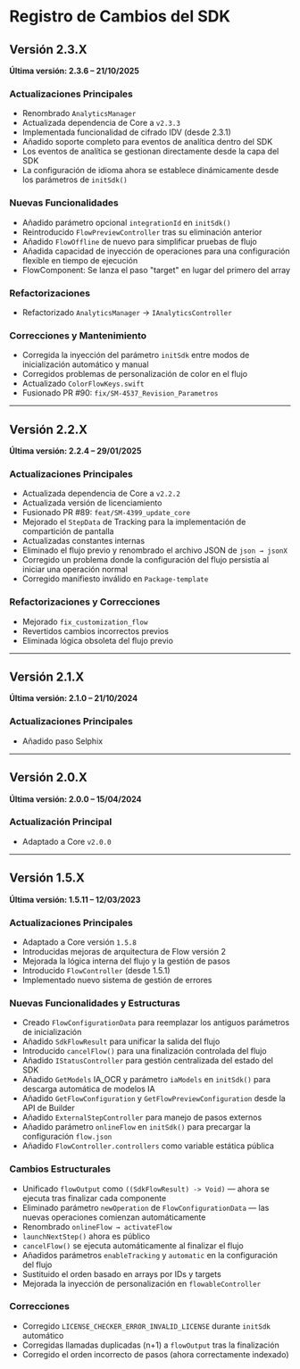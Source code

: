 # Registro de Cambios del SDK

## Versión 2.3.X  
**Última versión: 2.3.6 – 21/10/2025**

### Actualizaciones Principales
- Renombrado `AnalyticsManager`
- Actualizada dependencia de Core a `v2.3.3`
- Implementada funcionalidad de cifrado IDV (desde 2.3.1)
- Añadido soporte completo para eventos de analítica dentro del SDK
- Los eventos de analítica se gestionan directamente desde la capa del SDK
- La configuración de idioma ahora se establece dinámicamente desde los parámetros de `initSdk()`

### Nuevas Funcionalidades
- Añadido parámetro opcional `integrationId` en `initSdk()`
- Reintroducido `FlowPreviewController` tras su eliminación anterior
- Añadido `FlowOffline` de nuevo para simplificar pruebas de flujo
- Añadida capacidad de inyección de operaciones para una configuración flexible en tiempo de ejecución
- FlowComponent: Se lanza el paso "target" en lugar del primero del array

### Refactorizaciones
- Refactorizado `AnalyticsManager` → `IAnalyticsController`

### Correcciones y Mantenimiento
- Corregida la inyección del parámetro `initSdk` entre modos de inicialización automático y manual  
- Corregidos problemas de personalización de color en el flujo  
- Actualizado `ColorFlowKeys.swift`  
- Fusionado PR #90: `fix/SM-4537_Revision_Parametros`

---

## Versión 2.2.X  
**Última versión: 2.2.4 – 29/01/2025**

### Actualizaciones Principales
- Actualizada dependencia de Core a `v2.2.2`
- Actualizada versión de licenciamiento
- Fusionado PR #89: `feat/SM-4399_update_core`
- Mejorado el `StepData` de Tracking para la implementación de compartición de pantalla
- Actualizadas constantes internas
- Eliminado el flujo previo y renombrado el archivo JSON de `json → jsonX`
- Corregido un problema donde la configuración del flujo persistía al iniciar una operación normal
- Corregido manifiesto inválido en `Package-template`

### Refactorizaciones y Correcciones
- Mejorado `fix_customization_flow`
- Revertidos cambios incorrectos previos
- Eliminada lógica obsoleta del flujo previo

---

## Versión 2.1.X  
**Última versión: 2.1.0 – 21/10/2024**

### Actualizaciones Principales
- Añadido paso Selphix

---

## Versión 2.0.X  
**Última versión: 2.0.0 – 15/04/2024**

### Actualización Principal
- Adaptado a Core `v2.0.0`

---

## Versión 1.5.X  
**Última versión: 1.5.11 – 12/03/2023**

### Actualizaciones Principales
- Adaptado a Core versión `1.5.8`
- Introducidas mejoras de arquitectura de Flow versión 2
- Mejorada la lógica interna del flujo y la gestión de pasos
- Introducido `FlowController` (desde 1.5.1)
- Implementado nuevo sistema de gestión de errores

### Nuevas Funcionalidades y Estructuras
- Creado `FlowConfigurationData` para reemplazar los antiguos parámetros de inicialización  
- Añadido `SdkFlowResult` para unificar la salida del flujo  
- Introducido `cancelFlow()` para una finalización controlada del flujo  
- Añadido `IStatusController` para gestión centralizada del estado del SDK  
- Añadido `GetModels` IA_OCR y parámetro `iaModels` en `initSdk()` para descarga automática de modelos IA  
- Añadido `GetFlowConfiguration` y `GetFlowPreviewConfiguration` desde la API de Builder  
- Añadido `ExternalStepController` para manejo de pasos externos  
- Añadido parámetro `onlineFlow` en `initSdk()` para precargar la configuración `flow.json`  
- Añadido `FlowController.controllers` como variable estática pública  

### Cambios Estructurales
- Unificado `flowOutput` como `((SdkFlowResult) -> Void)` — ahora se ejecuta tras finalizar cada componente  
- Eliminado parámetro `newOperation` de `FlowConfigurationData` — las nuevas operaciones comienzan automáticamente  
- Renombrado `onlineFlow → activateFlow`  
- `launchNextStep()` ahora es público  
- `cancelFlow()` se ejecuta automáticamente al finalizar el flujo  
- Añadidos parámetros `enableTracking` y `automatic` en la configuración del flujo  
- Sustituido el orden basado en arrays por IDs y targets  
- Mejorada la inyección de personalización en `flowableController`

### Correcciones
- Corregido `LICENSE_CHECKER_ERROR_INVALID_LICENSE` durante `initSdk` automático  
- Corregidas llamadas duplicadas (n+1) a `flowOutput` tras la finalización  
- Corregido el orden incorrecto de pasos (ahora correctamente indexado)
